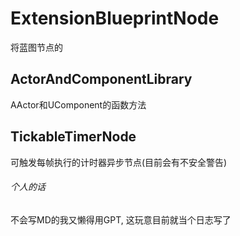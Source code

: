 # ExtensionBlueprintNode
将蓝图节点的

## ActorAndComponentLibrary
AActor和UComponent的函数方法

## TickableTimerNode
可触发每帧执行的计时器异步节点(目前会有不安全警告)








###### 个人的话
不会写MD的我又懒得用GPT, 这玩意目前就当个日志写了